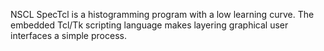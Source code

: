 NSCL SpecTcl is a histogramming program with a low learning curve.  The
embedded Tcl/Tk scripting language makes layering graphical user interfaces
a simple process.
